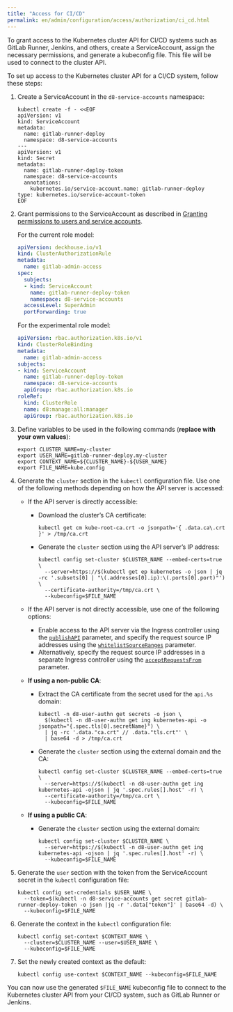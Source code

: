 ```yaml
---
title: "Access for CI/CD"
permalink: en/admin/configuration/access/authorization/ci_cd.html
---
```


To grant access to the Kubernetes cluster API for CI/CD systems such as GitLab Runner, Jenkins, and others,
create a ServiceAccount, assign the necessary permissions, and generate a kubeconfig file.
This file will be used to connect to the cluster API.

To set up access to the Kubernetes cluster API for a CI/CD system, follow these steps:

1. Create a ServiceAccount in the `d8-service-accounts` namespace:

   ```shell
   kubectl create -f - <<EOF
   apiVersion: v1
   kind: ServiceAccount
   metadata:
     name: gitlab-runner-deploy
     namespace: d8-service-accounts
   ---
   apiVersion: v1
   kind: Secret
   metadata:
     name: gitlab-runner-deploy-token
     namespace: d8-service-accounts
     annotations:
       kubernetes.io/service-account.name: gitlab-runner-deploy
   type: kubernetes.io/service-account-token
   EOF
   ```

1. Grant permissions to the ServiceAccount as described in [Granting permissions to users and service accounts](granting.html).

   For the current role model:

   ```yaml
   apiVersion: deckhouse.io/v1
   kind: ClusterAuthorizationRule
   metadata:
     name: gitlab-admin-access
   spec:
     subjects:
     - kind: ServiceAccount
       name: gitlab-runner-deploy-token
       namespace: d8-service-accounts
     accessLevel: SuperAdmin
     portForwarding: true
   ```

   For the experimental role model:

   ```yaml
   apiVersion: rbac.authorization.k8s.io/v1
   kind: ClusterRoleBinding
   metadata:
     name: gitlab-admin-access
   subjects:
   - kind: ServiceAccount
     name: gitlab-runner-deploy-token
     namespace: d8-service-accounts
     apiGroup: rbac.authorization.k8s.io
   roleRef:
     kind: ClusterRole
     name: d8:manage:all:manager
     apiGroup: rbac.authorization.k8s.io
    ```

1. Define variables to be used in the following commands (**replace with your own values**):

   ```shell
   export CLUSTER_NAME=my-cluster
   export USER_NAME=gitlab-runner-deploy.my-cluster
   export CONTEXT_NAME=${CLUSTER_NAME}-${USER_NAME}
   export FILE_NAME=kube.config
   ```

1. Generate the `cluster` section in the `kubectl` configuration file.
   Use one of the following methods depending on how the API server is accessed:

   - If the API server is directly accessible:
     - Download the cluster’s CA certificate:

       ```shell
       kubectl get cm kube-root-ca.crt -o jsonpath='{ .data.ca\.crt }' > /tmp/ca.crt
       ```

     - Generate the `cluster` section using the API server’s IP address:

       ```shell
       kubectl config set-cluster $CLUSTER_NAME --embed-certs=true \
         --server=https://$(kubectl get ep kubernetes -o json | jq -rc '.subsets[0] | "\(.addresses[0].ip):\(.ports[0].port)"') \
         --certificate-authority=/tmp/ca.crt \
         --kubeconfig=$FILE_NAME
       ```

   - If the API server is not directly accessible, use one of the following options:
     - Enable access to the API server via the Ingress controller using the [`publishAPI`](/modules/user-authn/configuration.html#parameters-publishapi) parameter, and specify the request source IP addresses using the [`whitelistSourceRanges`](/modules/user-authn/configuration.html#parameters-publishapi-whitelistsourceranges) parameter.
     - Alternatively, specify the request source IP addresses in a separate Ingress controller using the [`acceptRequestsFrom`](/modules/ingress-nginx/cr.html#ingressnginxcontroller-v1-spec-acceptrequestsfrom) parameter.

   - **If using a non-public CA**:
     - Extract the CA certificate from the secret used for the `api.%s` domain:

       ```shell
       kubectl -n d8-user-authn get secrets -o json \
         $(kubectl -n d8-user-authn get ing kubernetes-api -o jsonpath="{.spec.tls[0].secretName}") \
         | jq -rc '.data."ca.crt" // .data."tls.crt"' \
         | base64 -d > /tmp/ca.crt
       ```

     - Generate the `cluster` section using the external domain and the CA:

       ```shell
       kubectl config set-cluster $CLUSTER_NAME --embed-certs=true \
         --server=https://$(kubectl -n d8-user-authn get ing kubernetes-api -ojson | jq '.spec.rules[].host' -r) \
         --certificate-authority=/tmp/ca.crt \
         --kubeconfig=$FILE_NAME
       ```

   - **If using a public CA**:
     - Generate the `cluster` section using the external domain:

       ```shell
       kubectl config set-cluster $CLUSTER_NAME \
         --server=https://$(kubectl -n d8-user-authn get ing kubernetes-api -ojson | jq '.spec.rules[].host' -r) \
         --kubeconfig=$FILE_NAME
       ```

1. Generate the `user` section with the token from the ServiceAccount secret in the `kubectl` configuration file:

   ```shell
   kubectl config set-credentials $USER_NAME \
     --token=$(kubectl -n d8-service-accounts get secret gitlab-runner-deploy-token -o json |jq -r '.data["token"]' | base64 -d) \
     --kubeconfig=$FILE_NAME
   ```

1. Generate the context in the `kubectl` configuration file:

   ```shell
   kubectl config set-context $CONTEXT_NAME \
     --cluster=$CLUSTER_NAME --user=$USER_NAME \
     --kubeconfig=$FILE_NAME
   ```

1. Set the newly created context as the default:

   ```shell
   kubectl config use-context $CONTEXT_NAME --kubeconfig=$FILE_NAME
   ```

You can now use the generated `$FILE_NAME` kubeconfig file to connect to the Kubernetes cluster API from your CI/CD system, such as GitLab Runner or Jenkins.
